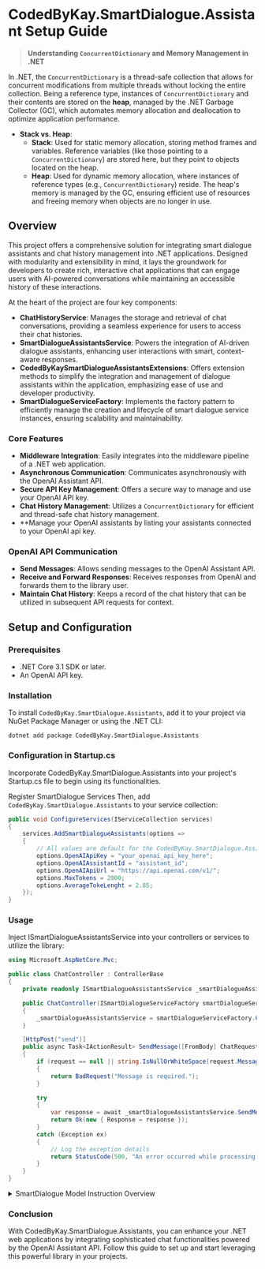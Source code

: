 ﻿# CodedByKay.SmartDialogue.Assistant Setup Guide

> **Understanding `ConcurrentDictionary` and Memory Management in .NET**

In .NET, the `ConcurrentDictionary` is a thread-safe collection that allows for concurrent modifications from multiple threads without locking the entire collection. Being a reference type, instances of `ConcurrentDictionary` and their contents are stored on the **heap**, managed by the .NET Garbage Collector (GC), which automates memory allocation and deallocation to optimize application performance.

- **Stack vs. Heap**:
  - **Stack**: Used for static memory allocation, storing method frames and variables. Reference variables (like those pointing to a `ConcurrentDictionary`) are stored here, but they point to objects located on the heap.
  - **Heap**: Used for dynamic memory allocation, where instances of reference types (e.g., `ConcurrentDictionary`) reside. The heap's memory is managed by the GC, ensuring efficient use of resources and freeing memory when objects are no longer in use.


## Overview

This project offers a comprehensive solution for integrating smart dialogue assistants and chat history management into .NET applications. Designed with modularity and extensibility in mind, it lays the groundwork for developers to create rich, interactive chat applications that can engage users with AI-powered conversations while maintaining an accessible history of these interactions.

At the heart of the project are four key components:

- **ChatHistoryService**: Manages the storage and retrieval of chat conversations, providing a seamless experience for users to access their chat histories.
- **SmartDialogueAssistantsService**: Powers the integration of AI-driven dialogue assistants, enhancing user interactions with smart, context-aware responses.
- **CodedByKaySmartDialogueAssistantsExtensions**: Offers extension methods to simplify the integration and management of dialogue assistants within the application, emphasizing ease of use and developer productivity.
- **SmartDialogueServiceFactory**: Implements the factory pattern to efficiently manage the creation and lifecycle of smart dialogue service instances, ensuring scalability and maintainability.

### Core Features

- **Middleware Integration**: Easily integrates into the middleware pipeline of a .NET web application.
- **Asynchronous Communication**: Communicates asynchronously with the OpenAI Assistant API.
- **Secure API Key Management**: Offers a secure way to manage and use your OpenAI API key.
- **Chat History Management**: Utilizes a `ConcurrentDictionary` for efficient and thread-safe chat history management.
- **Manage your OpenAI assistants by listing your assistants connected to your OpenAI api key.

### OpenAI API Communication

- **Send Messages**: Allows sending messages to the OpenAI Assistant API.
- **Receive and Forward Responses**: Receives responses from OpenAI and forwards them to the library user.
- **Maintain Chat History**: Keeps a record of the chat history that can be utilized in subsequent API requests for context.

## Setup and Configuration

### Prerequisites

- .NET Core 3.1 SDK or later.
- An OpenAI API key.

### Installation

To install `CodedByKay.SmartDialogue.Assistants`, add it to your project via NuGet Package Manager or using the .NET CLI:

```shell
dotnet add package CodedByKay.SmartDialogue.Assistants
```

### Configuration in Startup.cs

Incorporate CodedByKay.SmartDialogue.Assistants into your project's Startup.cs file to begin using its functionalities.


Register SmartDialogue Services
Then, add `CodedByKay.SmartDialogue.Assistants` to your service collection:

```csharp
public void ConfigureServices(IServiceCollection services)
{
    services.AddSmartDialogueAssistants(options =>
    {
        // All values are default for the CodedByKay.SmartDialogue.Assistants library
        options.OpenAIApiKey = "your_openai_api_key_here";
        options.OpenAIAssistantId = "assistant_id";
        options.OpenAIApiUrl = "https://api.openai.com/v1/";
        options.MaxTokens = 2000;
        options.AverageTokeLenght = 2.85;
    });
}
```

### Usage
Inject ISmartDialogueAssistantsService into your controllers or services to utilize the library:

```csharp
using Microsoft.AspNetCore.Mvc;

public class ChatController : ControllerBase
{
    private readonly ISmartDialogueAssistantsService _smartDialogueAssistantsService;

    public ChatController(ISmartDialogueServiceFactory smartDialogueServiceFactory)
    {
        _smartDialogueAssistantsService = smartDialogueServiceFactory.Create();
    }

    [HttpPost("send")]
    public async Task<IActionResult> SendMessage([FromBody] ChatRequest request)
    {
        if (request == null || string.IsNullOrWhiteSpace(request.Message))
        {
            return BadRequest("Message is required.");
        }

        try
        {
            var response = await _smartDialogueAssistantsService.SendMessageAsync(request.SessionId, request.Message);
            return Ok(new { Response = response });
        }
        catch (Exception ex)
        {
            // Log the exception details
            return StatusCode(500, "An error occurred while processing your request.");
        }
    }
}
```

<details>
  <summary>SmartDialogue Model Instruction Overview</summary>

  **Objective:**
  - Deliver accurate, relevant, and comprehensible responses.
  - Simplify complex information for easy user comprehension.

  **Understanding the Query:**
  - Context Awareness: Review entire conversation for nuanced understanding.
  - Direct Responses: Address the latest query with focused clarity.
  - Seek Clarification: Politely request more details for vague queries.

  **Generating the Answer:**
  - Direct and Succinct: Provide concise answers, omitting unnecessary elaboration.

  **Explaining the Answer:**
  - Simplify and Rationalize: Break down complex concepts, explaining the rationale clearly.
  - Use Examples/Analogies: Employ examples to enhance understanding.

  **Precision and Clarity:**
  - Accessible Language: Use clear language, simplifying technical terms.

  **Conciseness:**
  - Brevity with Clarity: Eliminate extraneous info, maintaining essential detail.

  **Engaging the User:**
  - Encourage Interaction: Invite follow-up questions to deepen understanding.

  **Ethical and Respectful Interaction Guidelines:**
  - Maintain a respectful, professional tone, avoiding offensive content.

  **Feedback Mechanism:**
  - Implement a feedback option for continuous model improvement.

  This guideline aims to enhance SmartDialogue's effectiveness in delivering user-friendly, informative, and engaging interactions.
</details>


### Conclusion
With CodedByKay.SmartDialogue.Assistants, you can enhance your .NET web applications by integrating sophisticated chat functionalities powered by the OpenAI Assistant API. Follow this guide to set up and start leveraging this powerful library in your projects.